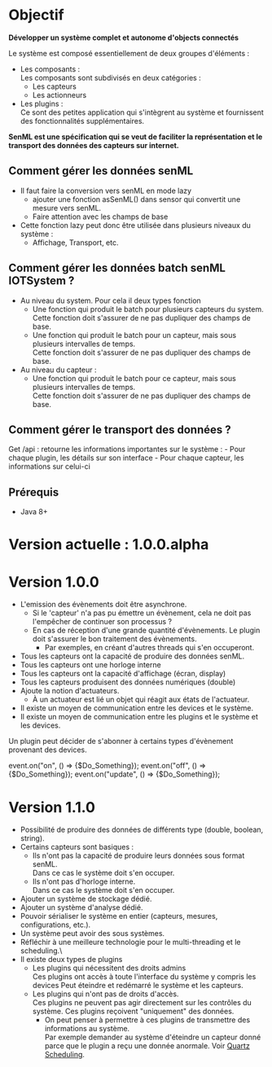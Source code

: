 
# Objectif
**Développer un système complet et autonome d'objects connectés**

Le système est composé essentiellement de deux groupes d'éléments :
- Les composants :\
    Les composants sont subdivisés en deux catégories :
    - Les capteurs
    - Les actionneurs
- Les plugins :\
    Ce sont des petites application qui s'intègrent au système et fournissent des fonctionnalités supplémentaires.
    

**SenML est une spécification qui se veut de faciliter la représentation et le transport des données 
des capteurs sur internet.**

## Comment gérer les données senML

- Il faut faire la conversion vers senML en mode lazy
    - ajouter une fonction asSenML() dans sensor qui convertit une mesure vers senML.
    - Faire attention avec les champs de base 
- Cette fonction lazy peut donc être utilisée dans plusieurs niveaux du système :
    - Affichage, Transport, etc.

## Comment gérer les données batch senML IOTSystem ?

- Au niveau du system. Pour cela il deux types fonction
     - Une fonction qui produit le batch pour plusieurs capteurs du system.\
        Cette fonction doit s'assurer de ne pas dupliquer des champs de base.
     - Une fonction qui produit le batch pour un capteur, mais sous plusieurs intervalles de temps.\
        Cette fonction doit s'assurer de ne pas dupliquer des champs de base.
- Au niveau du capteur :
    - Une fonction qui produit le batch pour ce capteur, mais sous plusieurs intervalles de temps.\
    Cette fonction doit s'assurer de ne pas dupliquer des champs de base.

## Comment gérer le transport des données ?

Get /api : retourne les informations importantes sur le système :
    - Pour chaque plugin, les détails sur son interface
    - Pour chaque capteur, les informations sur celui-ci



## Prérequis
- Java 8+

# Version actuelle : 1.0.0.alpha

# Version 1.0.0

- L'emission des évènements doit être asynchrone.
    - Si le 'capteur' n'a pas pu émettre
    un évènement, cela ne doit pas l'empêcher de continuer son processus ?
    - En cas de réception d'une grande quantité d'évènements. Le plugin doit s'assurer le bon traitement
    des évènements.
        - Par exemples, en créant d'autres threads qui s'en occuperont.
- Tous les capteurs ont la capacité de produire des données senML.
- Tous les capteurs ont une horloge interne
- Tous les capteurs ont la capacité d'affichage (écran, display)
- Tous les capteurs produisent des données numériques (double)
- Ajoute la notion d'actuateurs.
    - À un actuateur est lié un objet qui réagit aux états de l'actuateur.
- Il existe un moyen de communication entre les devices et le système.
- Il existe un moyen de communication entre les plugins et le système et les devices.

Un plugin peut décider de s'abonner à certains types d'évènement provenant des devices.

event.on("on", () => {$Do_Something});
event.on("off", () => {$Do_Something});
event.on("update", () => {$Do_Something});

# Version 1.1.0

- Possibilité de produire des données de différents type (double, boolean, string).
- Certains capteurs sont basiques :
    - Ils n'ont pas la capacité de produire leurs données sous format senML.\
    Dans ce cas le système doit s'en occuper.
    - Ils n'ont pas d'horloge interne.\
    Dans ce cas le système doit s'en occuper.
- Ajouter un système de stockage dédié.
- Ajouter un système d'analyse dédié.
- Pouvoir sérialiser le système en entier (capteurs, mesures, configurations, etc.).
- Un système peut avoir des sous systèmes.
- Réfléchir à une meilleure technologie pour le multi-threading et le scheduling.\
- Il existe deux types de plugins
    - Les plugins qui nécessitent des droits admins\
    Ces plugins ont accès à toute l'interface du système y compris les devices
    Peut éteindre et redémarré le système et les capteurs.
    - Les plugins qui n'ont pas de droits d'accès.\
    Ces plugins ne peuvent pas agir directement sur les contrôles du système.
    Ces plugins reçoivent "uniquement" des données.
        - On peut penser à permettre à ces plugins de transmettre des informations au système.\
        Par exemple demander au système d'éteindre un capteur donné parce que le plugin a reçu une donnée anormale.
Voir [Quartz Scheduling](http://www.quartz-scheduler.org/).
